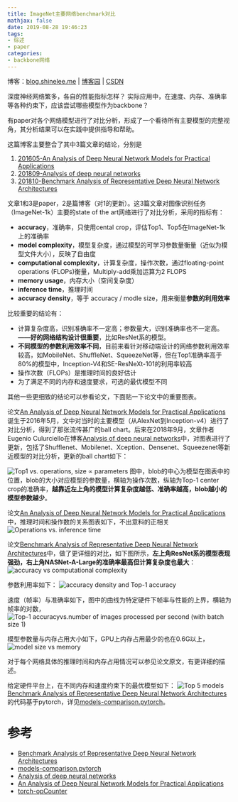 ```yaml
---
title: ImageNet主要网络benchmark对比
mathjax: false
date: 2019-08-28 19:46:23
tags:
- 综述
- paper
categories:
- backbone网络
---
```


博客：[blog.shinelee.me](https://blog.shinelee.me/) | [博客园](https://www.cnblogs.com/shine-lee/) | [CSDN](https://blog.csdn.net/blogshinelee)

深度神经网络繁多，各自的性能指标怎样？
实际应用中，在速度、内存、准确率等各种约束下，应该尝试哪些模型作为backbone？

有paper对各个网络模型进行了对比分析，形成了一个看待所有主要模型的完整视角，其分析结果可以在实践中提供指导和帮助。

这篇博客主要整合了其中3篇文章的结论，分别是
1. [201605-An Analysis of Deep Neural Network Models for Practical Applications](https://arxiv.org/abs/1605.07678)
2. [201809-Analysis of deep neural networks](https://medium.com/@culurciello/analysis-of-deep-neural-networks-dcf398e71aae)
3. [201810-Benchmark Analysis of Representative Deep Neural Network Architectures](https://arxiv.org/abs/1810.00736)

文章1和3是paper，2是篇博客（对1的更新）。这3篇文章对图像识别任务（ImageNet-1k）主要的state of the art网络进行了对比分析，采用的指标有：

 - **accuracy**，准确率，只使用cental crop，评估Top1、Top5在ImageNet-1k上的准确率
 - **model complexity**，模型复杂度，通过模型的可学习参数量衡量（近似为模型文件大小），反映了自由度
 - **computational complexity**，计算复杂度，操作次数，通过floating-point operations (FLOPs)衡量，Multiply-add乘加运算为2 FLOPS
 - **memory usage**，内存大小（空间复杂度）
 - **inference time**，推理时间
 - **accuracy density**，等于 accuracy / modle size，用来衡量**参数的利用效率**

比较重要的结论有：
 - 计算复杂度高，识别准确率不一定高；参数量大，识别准确率也不一定高。——**好的网络结构设计很重要**，比如ResNet系的模型。
 - **不同模型的参数利用效率不同**，目前来看针对移动端设计的网络参数利用效率较高，如MobileNet、ShuffleNet、SqueezeNet等，但在Top1准确率高于80%的模型中，Inception-V4和SE-ResNeXt-101的利用率较高
 - 操作次数（FLOPs）是推理时间的良好估计
 - 为了满足不同的内存和速度要求，可选的最优模型不同

其他一些更细致的结论可以参看论文，下面贴一下论文中的重要图表。

论文[An Analysis of Deep Neural Network Models for Practical Applications](https://arxiv.org/abs/1605.07678)诞生于2016年5月，文中对当时的主要模型（从AlexNet到Inception-v4）进行了对比分析，得到了那张流传甚广的ball chart。后来在2018年9月，文章作者Eugenio Culurciello在博客[Analysis of deep neural networks](https://medium.com/@culurciello/analysis-of-deep-neural-networks-dcf398e71aae)中，对图表进行了更新，包括了Shufflenet、Mobilenet、Xception、Densenet、Squeezenet等新近模型的对比分析，更新的ball chart如下：

![Top1 vs. operations, size ∝ parameters](https://s2.ax1x.com/2019/08/28/mTpCJs.png)
图中，blob的中心为模型在图表中的位置，blob的大小对应模型的参数量，横轴为操作次数，纵轴为Top-1 center crop的准确率，**越靠近左上角的模型计算复杂度越低、准确率越高，blob越小的模型参数越少**。

论文[An Analysis of Deep Neural Network Models for Practical Applications](https://arxiv.org/abs/1605.07678)中，推理时间和操作数的关系图表如下，不出意料的正相关
![Operations vs. inference time](https://s2.ax1x.com/2019/08/28/m75MHx.png)

论文[Benchmark Analysis of Representative Deep Neural Network Architectures](https://arxiv.org/abs/1810.00736)中，做了更详细的对比，如下图所示，**左上角ResNet系的模型表现强劲，右上角NASNet-A-Large的准确率最高但计算复杂度也最大**：
![accuracy vs computational complexity](https://s2.ax1x.com/2019/08/28/m7r4UA.png)

参数利用率如下：
![accuracy density and Top-1 accuracy](https://s2.ax1x.com/2019/08/28/m7ytw4.png)

速度（帧率）与准确率如下，图中的曲线为特定硬件下帧率与性能的上界，横轴为帧率的对数，
![Top-1 accuracyvs.number of images processed per second (with batch size 1) ](https://s2.ax1x.com/2019/08/28/m7RHFe.png)

模型参数量与内存占用大小如下，GPU上内存占用最少的也在0.6G以上，
![model size vs memory](https://s2.ax1x.com/2019/08/28/m7hEZV.png)

对于每个网络具体的推理时间和内存占用情况可以参见论文原文，有更详细的描述。

给定硬件平台上，在不同内存和速度约束下的最优模型如下：
![Top 5 models](https://s2.ax1x.com/2019/08/28/m7oifU.png)
[Benchmark Analysis of Representative Deep Neural Network Architectures](https://arxiv.org/abs/1810.00736)的代码基于pytorch，详见[models-comparison.pytorch](https://github.com/CeLuigi/models-comparison.pytorch)。

# 参考
- [Benchmark Analysis of Representative Deep Neural Network Architectures](https://arxiv.org/abs/1810.00736)
- [models-comparison.pytorch](https://github.com/CeLuigi/models-comparison.pytorch)
- [Analysis of deep neural networks](https://medium.com/@culurciello/analysis-of-deep-neural-networks-dcf398e71aae)
- [An Analysis of Deep Neural Network Models for Practical Applications](https://arxiv.org/abs/1605.07678)
- [torch-opCounter](https://github.com/apaszke/torch-opCounter)